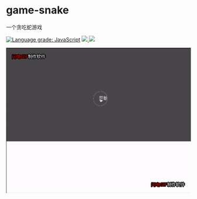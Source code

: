 # game-snake

一个贪吃蛇游戏

[![Language grade: JavaScript](https://img.shields.io/lgtm/grade/javascript/g/fish-uncle/game-snake.svg?logo=lgtm&logoWidth=18)](https://lgtm.com/projects/g/fish-uncle/game-snake/context:javascript)
<a href="https://app.travis-ci.com/fishuncle/game-snake">
<img src="https://app.travis-ci.com/fish-uncle/game-snake.svg?branch=master&status=created">
</a>
<a href="LICENSE">
<img src="https://img.shields.io/badge/License-MIT-yellow.svg">
</a>


![](./doc/doc.gif)

